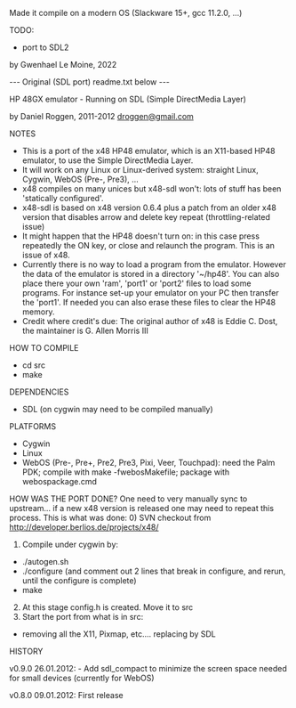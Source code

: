 Made it compile on a modern OS (Slackware 15+, gcc 11.2.0, …)

TODO:
- port to SDL2

by Gwenhael Le Moine, 2022

--- Original (SDL port) readme.txt below ---

HP 48GX emulator - Running on SDL (Simple DirectMedia Layer)

by Daniel Roggen, 2011-2012
   droggen@gmail.com


NOTES

- This is a port of the x48 HP48 emulator, which is an X11-based HP48 emulator, to use the Simple DirectMedia Layer.
- It will work on any Linux or Linux-derived system: straight Linux, Cygwin, WebOS (Pre-, Pre3), ...
- x48 compiles on many unices but x48-sdl won't: lots of stuff has been 'statically configured'.
- x48-sdl is based on x48 version 0.6.4 plus a patch from an older x48 version that disables arrow and delete key repeat (throttling-related issue)
- It might happen that the HP48 doesn't turn on: in this case press repeatedly the ON key, or close and relaunch the program. This is an issue of x48.
- Currently there is no way to load a program from the emulator. However the data of the emulator is stored in a directory '~/hp48'. You can also place there your own 'ram', 'port1' or 'port2' files to load some programs. For instance set-up your emulator on your PC then transfer the 'port1'. If needed you can also erase these files to clear the HP48 memory.
- Credit where credit's due: The original author of x48 is Eddie C. Dost, the maintainer is G. Allen Morris III

HOW TO COMPILE
- cd src
- make

DEPENDENCIES
- SDL (on cygwin may need to be compiled manually)

PLATFORMS
- Cygwin
- Linux
- WebOS (Pre-, Pre+, Pre2, Pre3, Pixi, Veer, Touchpad): need the Palm PDK; compile with make -fwebosMakefile; package with webospackage.cmd


HOW WAS THE PORT DONE?
One need to very manually sync to upstream... if a new x48 version is released one may need to repeat this process.
This is what was done:
0) SVN checkout from http://developer.berlios.de/projects/x48/
1) Compile under cygwin by:
- ./autogen.sh
- ./configure (and comment out 2 lines that break in configure, and rerun, until the configure is complete)
- make
2) At this stage config.h is created. Move it to src
3) Start the port from what is in src:
- removing all the X11, Pixmap, etc.... replacing by SDL




HISTORY

v0.9.0 26.01.2012:
        - Add sdl_compact to minimize the screen space needed for small devices (currently for WebOS)

v0.8.0 09.01.2012: First release
